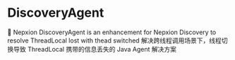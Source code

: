 # DiscoveryAgent
🐳 Nepxion DiscoveryAgent is an enhancement for Nepxion Discovery to resolve ThreadLocal lost with thead switched 解决跨线程调用场景下，线程切换导致 ThreadLocal 携带的信息丢失的 Java Agent 解决方案
